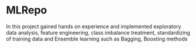 # MLRepo
In this project gained hands on experience and implemented exploratory data analysis, feature engineering, class imbalance treatment, standardizing of  training data and Ensemble learning such as Bagging, Boosting methods
